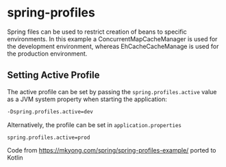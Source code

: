 # spring-profiles

Spring files can be used to restrict creation of beans to specific environments. In this example a ConcurrentMapCacheManager is used for the development environment, whereas EhCacheCacheManage is used for the production environment.

## Setting Active Profile

The active profile can be set by passing the `spring.profiles.active` value as a JVM system property when starting the application:

```bash
-Dspring.profiles.active=dev
```

Alternatively, the profile can be set in `application.properties`

```
spring.profiles.active=prod
```

Code from https://mkyong.com/spring/spring-profiles-example/ ported to Kotlin
